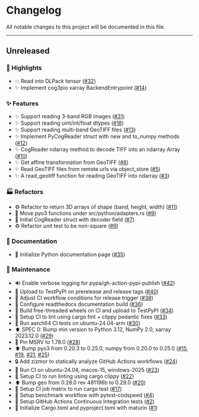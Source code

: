 # Changelog

All notable changes to this project will be documented in this file.

---

## Unreleased

### <!-- 0 --> 🌈 Highlights

- 💥 Read into DLPack tensor ([#32](https://github.com/weiji14/cog3pio/pull/32))
- ✨ Implement cog3pio xarray BackendEntrypoint ([#14](https://github.com/weiji14/cog3pio/pull/14))

### <!-- 1 --> ✨ Features

- ✨ Support reading 3-band RGB images ([#31](https://github.com/weiji14/cog3pio/pull/31))
- ✨ Support reading uint/int/float dtypes ([#18](https://github.com/weiji14/cog3pio/pull/18))
- ✨ Support reading multi-band GeoTIFF files ([#13](https://github.com/weiji14/cog3pio/pull/13))
- ✨ Implement PyCogReader struct with new and to_numpy methods ([#12](https://github.com/weiji14/cog3pio/pull/12))
- ✨ CogReader ndarray method to decode TIFF into an ndarray Array ([#10](https://github.com/weiji14/cog3pio/pull/10))
- ✨ Get affine transformation from GeoTIFF ([#8](https://github.com/weiji14/cog3pio/pull/8))
- ✨ Read GeoTIFF files from remote urls via object_store ([#5](https://github.com/weiji14/cog3pio/pull/5))
- ✨ A read_geotiff function for reading GeoTIFF into ndarray ([#3](https://github.com/weiji14/cog3pio/pull/3))

### <!-- 3 --> 🏭 Refactors

- ♻️ Refactor to return 3D arrays of shape (band, height, width) ([#11](https://github.com/weiji14/cog3pio/pull/11))
- 🚚 Move pyo3 functions under src/python/adapters.rs ([#9](https://github.com/weiji14/cog3pio/pull/9))
- 🎨 Initial CogReader struct with decoder field ([#7](https://github.com/weiji14/cog3pio/pull/7))
- ♻️ Refactor unit test to be non-square ([#6](https://github.com/weiji14/cog3pio/pull/6))

### <!-- 4 --> 📝 Documentation

- 📝 Initialize Python documentation page ([#35](https://github.com/weiji14/cog3pio/pull/35))

### <!-- 5 --> 🧰 Maintenance

- 🔊 Enable verbose logging for pypa/gh-action-pypi-publish ([#42](https://github.com/weiji14/cog3pio/pull/42))
- 👷 Upload to TestPyPI on prerelease and release tags ([#40](https://github.com/weiji14/cog3pio/pull/40))
- 👷 Adjust CI workflow conditions for release trigger ([#38](https://github.com/weiji14/cog3pio/pull/38))
- 🔧 Configure readthedocs documentation build ([#36](https://github.com/weiji14/cog3pio/pull/36))
- 👷 Build free-threaded wheels on CI and upload to TestPyPI ([#34](https://github.com/weiji14/cog3pio/pull/34))
- 🚨 Setup CI to lint using cargo fmt + clippy pedantic fixes ([#33](https://github.com/weiji14/cog3pio/pull/33))
- 👷 Run aarch64 CI tests on ubuntu-24.04-arm ([#30](https://github.com/weiji14/cog3pio/pull/30))
- ⬆️ SPEC 0: Bump min version to Python 3.12, NumPy 2.0, xarray 2023.12.0 ([#29](https://github.com/weiji14/cog3pio/pull/29))
- 📌 Pin MSRV to 1.78.0 ([#28](https://github.com/weiji14/cog3pio/pull/28))
- ⬆️ Bump pyo3 from 0.20.3 to 0.25.0, numpy from 0.20.0 to 0.25.0 ([#15](https://github.com/weiji14/cog3pio/pull/15), [#19](https://github.com/weiji14/cog3pio/pull/19), [#21](https://github.com/weiji14/cog3pio/pull/21), [#25](https://github.com/weiji14/cog3pio/pull/25))
- 🔒️ Add zizmor to statically analyze GitHub Actions workflows ([#24](https://github.com/weiji14/cog3pio/pull/24))
- 👷 Run CI on ubuntu-24.04, macos-15, windows-2025 ([#23](https://github.com/weiji14/cog3pio/pull/23))
- 🚨 Setup CI to run linting using cargo clippy ([#22](https://github.com/weiji14/cog3pio/pull/22))
- ⬆️ Bump geo from 0.28.0 rev 481196b to 0.29.0 ([#20](https://github.com/weiji14/cog3pio/pull/20))
- 👷 Setup CI job matrix to run cargo test ([#17](https://github.com/weiji14/cog3pio/pull/17))
- 👷 Setup benchmark workflow with pytest-codspeed ([#4](https://github.com/weiji14/cog3pio/pull/4))
- 👷 Setup GitHub Actions Continuous Integration tests ([#2](https://github.com/weiji14/cog3pio/pull/2))
- 🌱 Initialize Cargo.toml and pyproject.toml with maturin ([#1](https://github.com/weiji14/cog3pio/pull/1))

<!-- generated by git-cliff -->
